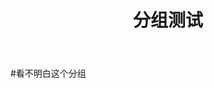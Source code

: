﻿---
title:  "分组测试"
search: false
permalink: /novel

last_modified_at: 2018-02-19T08:06:00-05:00
---

#看不明白这个分组



```

```